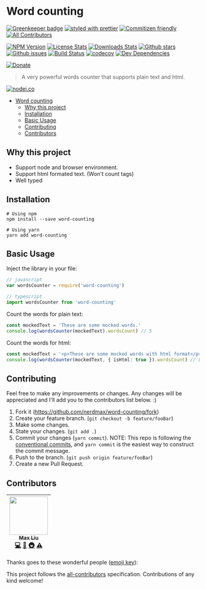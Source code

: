# Word counting

[![Greenkeeper badge](https://badges.greenkeeper.io/nerdmax/word-counting.svg)](https://greenkeeper.io/)
[![styled with prettier](https://img.shields.io/badge/styled_with-prettier-ff69b4.svg)](https://github.com/prettier/prettier)
[![Commitizen friendly](https://img.shields.io/badge/commitizen-friendly-brightgreen.svg)](http://commitizen.github.io/cz-cli/)
[![All Contributors](https://img.shields.io/badge/all_contributors-1-orange.svg?style=flat-square)](#contributors)

[![NPM Version][npm-image]][npm-url]
[![License Stats][npm-license]][npm-url]
[![Downloads Stats][npm-downloads]][npm-url]
[![Github stars][github-stars]][github-url]
[![Github issues][github-issues]][github-issues-url]
[![Build Status](https://travis-ci.org/nerdmax/word-counting.svg?branch=master)](https://travis-ci.org/nerdmax/word-counting)
[![codecov](https://codecov.io/gh/nerdmax/word-counting/branch/master/graph/badge.svg)](https://codecov.io/gh/nerdmax/word-counting)
[![Dev Dependencies](https://david-dm.org/nerdmax/word-counting.svg)](https://david-dm.org/nerdmax/word-counting?type=dev)

[![Donate](https://img.shields.io/badge/donate-paypal-blue.svg)](https://paypal.me/nerdmax)

> A very powerful words counter that supports plain text and html.

[![nodei.co][npm-io]][npm-url]

- [Word counting](#word-counting)
  - [Why this project](#why-this-project)
  - [Installation](#installation)
  - [Basic Usage](#basic-usage)
  - [Contributing](#contributing)
  - [Contributors](#contributors)

## Why this project

- Support node and browser environment.
- Support html formated text. (Won't count tags)
- Well typed

## Installation

```shell
# Using npm
npm install --save word-counting

# Using yarn
yarn add word-counting
```

## Basic Usage

Inject the library in your file:

```javascript
// javascript
var wordsCounter = require('word-counting')
```

```typescript
// typescript
import wordsCounter from 'word-counting'
```

Count the words for plain text:

```typescript
const mockedText = 'These are some mocked words.'
console.log(wordsCounter(mockedText).wordsCount) // 5
```

Count the words for html:

```typescript
const mockedText = '<p>These are some mocked words with html format</p>'
console.log(wordsCounter(mockedText, { isHtml: true }).wordsCount) // 8
```

## Contributing

Feel free to make any improvements or changes. Any changes will be appreciated and I'll add you to the contributors list below. :)

1. Fork it (<https://github.com/nerdmax/word-counting/fork>)
2. Create your feature branch. (`git checkout -b feature/fooBar`)
3. Make some changes.
4. State your changes. (`git add .`)
5. Commit your changes (`yarn commit`). NOTE: This repo is following the [conventional commits](https://www.conventionalcommits.org/), and `yarn commit` is the easiest way to construct the commit message.
6. Push to the branch. (`git push origin feature/fooBar`)
7. Create a new Pull Request.

<!-- Markdown link & img dfn's -->

[npm-image]: https://img.shields.io/npm/v/word-counting.svg?style=flat-square
[npm-url]: https://www.npmjs.com/package/word-counting
[npm-license]: https://img.shields.io/npm/l/word-counting.svg
[npm-downloads]: https://img.shields.io/npm/dm/word-counting.svg?style=flat-square
[github-url]: https://github.com/nerdmax/word-counting
[github-issues]: https://img.shields.io/github/issues/nerdmax/word-counting.svg
[github-issues-url]: https://github.com/nerdmax/word-counting/issues
[github-stars]: https://img.shields.io/github/stars/nerdmax/word-counting.svg
[travis-image]: https://img.shields.io/travis/dbader/node-word-counting/master.svg?style=flat-square
[travis-url]: https://travis-ci.org/dbader/node-word-counting
[npm-io]: https://nodei.co/npm/word-counting.png?downloads=true&downloadRank=true&stars=true
[wiki]: https://github.com/nerdmax/word-counting/wiki

## Contributors

<!-- ALL-CONTRIBUTORS-LIST:START - Do not remove or modify this section -->
<!-- prettier-ignore -->
| [<img src="https://avatars3.githubusercontent.com/u/18550349?v=4" width="100px;"/><br /><sub><b>Max Liu</b></sub>](https://github.com/nerdmax)<br />[💻](https://github.com/nerdmax/word-counting/commits?author=nerdmax "Code") [📖](https://github.com/nerdmax/word-counting/commits?author=nerdmax "Documentation") [🚇](#infra-nerdmax "Infrastructure (Hosting, Build-Tools, etc)") [⚠️](https://github.com/nerdmax/word-counting/commits?author=nerdmax "Tests") |
| :---: |

<!-- ALL-CONTRIBUTORS-LIST:END -->

Thanks goes to these wonderful people ([emoji key](https://github.com/kentcdodds/all-contributors#emoji-key)):

This project follows the [all-contributors](https://github.com/kentcdodds/all-contributors) specification. Contributions of any kind welcome!

